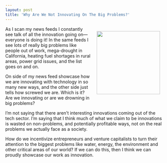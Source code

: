 ```yaml
---
layout: post
title: 'Why Are We Not Innovating On The Big Problems?'
---
```

<p><img style="padding: 15px;" src="https://s3.amazonaws.com/kinlane-productions/bw-icons/bw-faucet-drop.png" alt="" width="200" align="right" /></p>
<p>As I scan my news feeds I constantly see talk of all the innovation going on&mdash;everyone is doing it! In the same feeds I see lots of really big problems like people out of work, mega-drought in California, heating fuel shortages in rural areas, power grid issues, and the list goes on and on.</p>
<p>On side of my news feed showcase how we are innovating with technology in so many new ways, and the other side just tells how screwed we are. Which is it? Are we innovating or are we drowning in big problems?</p>
<p>I&rsquo;m not saying that there aren&rsquo;t interesting innovations coming out of the tech sector. I&rsquo;m saying that I think much of what we claim to be innovations is wasted on non-problems, and potentially profitable ways, not on the real problems we actually face as a society.</p>
<p>How do we incentivize entrepreneurs and venture capitalists to turn their attention to the biggest problems like water, energy, the environment and other critical areas of our world? If we can do this, then I think we can proudly showcase our work as innovation.</p>